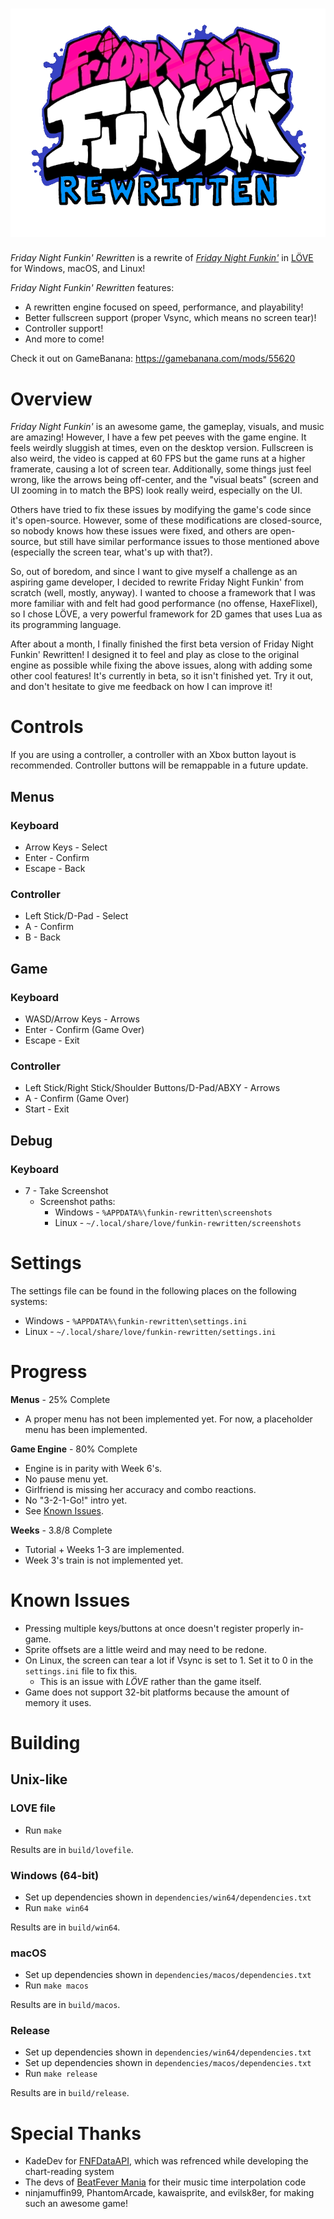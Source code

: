 # ![Logo](images/logo.png)
*Friday Night Funkin' Rewritten* is a rewrite of [*Friday Night Funkin'*](https://ninja-muffin24.itch.io/funkin) in [LÖVE](https://love2d.org/) for Windows, macOS, and Linux!

*Friday Night Funkin' Rewritten* features:
* A rewritten engine focused on speed, performance, and playability!
* Better fullscreen support (proper Vsync, which means no screen tear)!
* Controller support!
* And more to come!

Check it out on GameBanana: https://gamebanana.com/mods/55620

# Overview
*Friday Night Funkin'* is an awesome game, the gameplay, visuals, and music are amazing! However, I have a few pet peeves with the game engine. It feels weirdly sluggish at times, even on the desktop version. Fullscreen is also weird, the video is capped at 60 FPS but the game runs at a higher framerate, causing a lot of screen tear. Additionally, some things just feel wrong, like the arrows being off-center, and the "visual beats" (screen and UI zooming in to match the BPS) look really weird, especially on the UI.

Others have tried to fix these issues by modifying the game's code since it's open-source. However, some of these modifications are closed-source, so nobody knows how these issues were fixed, and others are open-source, but still have similar performance issues to those mentioned above (especially the screen tear, what's up with that?).

So, out of boredom, and since I want to give myself a challenge as an aspiring game developer, I decided to rewrite Friday Night Funkin' from scratch (well, mostly, anyway). I wanted to choose a framework that I was more familiar with and felt had good performance (no offense, HaxeFlixel), so I chose LÖVE, a very powerful framework for 2D games that uses Lua as its programming language.

After about a month, I finally finished the first beta version of Friday Night Funkin' Rewritten! I designed it to feel and play as close to the original engine as possible while fixing the above issues, along with adding some other cool features! It's currently in beta, so it isn't finished yet. Try it out, and don't hesitate to give me feedback on how I can improve it!

# Controls
If you are using a controller, a controller with an Xbox button layout is recommended. Controller buttons will be remappable in a future update.

## Menus
### Keyboard
* Arrow Keys - Select
* Enter - Confirm
* Escape - Back

### Controller
* Left Stick/D-Pad - Select
* A - Confirm
* B - Back

## Game
### Keyboard
* WASD/Arrow Keys - Arrows
* Enter - Confirm (Game Over)
* Escape - Exit

### Controller
* Left Stick/Right Stick/Shoulder Buttons/D-Pad/ABXY - Arrows
* A - Confirm (Game Over)
* Start - Exit

## Debug
### Keyboard
* 7 - Take Screenshot
  * Screenshot paths:
    * Windows - `%APPDATA%\funkin-rewritten\screenshots`
    * Linux - `~/.local/share/love/funkin-rewritten/screenshots`

# Settings
The settings file can be found in the following places on the following systems:
* Windows - `%APPDATA%\funkin-rewritten\settings.ini`
* Linux - `~/.local/share/love/funkin-rewritten/settings.ini`

# Progress
**Menus** - 25% Complete
* A proper menu has not been implemented yet. For now, a placeholder menu has been implemented.

**Game Engine** - 80% Complete
* Engine is in parity with Week 6's.
* No pause menu yet.
* Girlfriend is missing her accuracy and combo reactions.
* No "3-2-1-Go!" intro yet.
* See [Known Issues](#known-issues).

**Weeks** - 3.8/8 Complete
* Tutorial + Weeks 1-3 are implemented.
* Week 3's train is not implemented yet.

# Known Issues
* Pressing multiple keys/buttons at once doesn't register properly in-game.
* Sprite offsets are a little weird and may need to be redone.
* On Linux, the screen can tear a lot if Vsync is set to 1. Set it to 0 in the `settings.ini` file to fix this.
  * This is an issue with *LÖVE* rather than the game itself.
* Game does not support 32-bit platforms because the amount of memory it uses.

# Building
## Unix-like
### LOVE file
* Run `make`

Results are in `build/lovefile`.

### Windows (64-bit)
* Set up dependencies shown in `dependencies/win64/dependencies.txt`
* Run `make win64`

Results are in `build/win64`.

### macOS
* Set up dependencies shown in `dependencies/macos/dependencies.txt`
* Run `make macos`

Results are in `build/macos`.

### Release
* Set up dependencies shown in `dependencies/win64/dependencies.txt`
* Set up dependencies shown in `dependencies/macos/dependencies.txt`
* Run `make release`

Results are in `build/release`.

# Special Thanks
* KadeDev for [FNFDataAPI](https://github.com/KadeDev/FNFDataAPI/tree/main/FNFDataAPI), which was refrenced while developing the chart-reading system
* The devs of [BeatFever Mania](https://github.com/Sulunia/beatfever) for their music time interpolation code
* ninjamuffin99, PhantomArcade, kawaisprite, and evilsk8er, for making such an awesome game!
